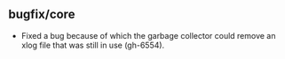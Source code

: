 ## bugfix/core

* Fixed a bug because of which the garbage collector could remove an xlog file
  that was still in use (gh-6554).
